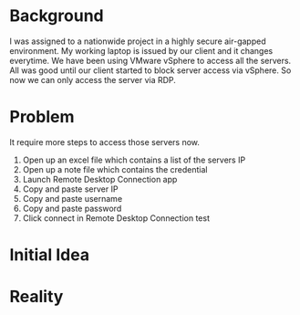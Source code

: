 # Background
I was assigned to a nationwide project in a highly secure air-gapped environment. My working laptop is issued by our client and it changes everytime. We have been using VMware vSphere to access all the servers. All was good until our client started to block server access via vSphere. So now we can only access the server via RDP.

# Problem
It require more steps to access those servers now.
1. Open up an excel file which contains a list of the servers IP
2. Open up a note file which contains the credential
3. Launch Remote Desktop Connection app
4. Copy and paste server IP
5. Copy and paste username
6. Copy and paste password
7. Click connect in Remote Desktop Connection
test
# Initial Idea




# Reality
